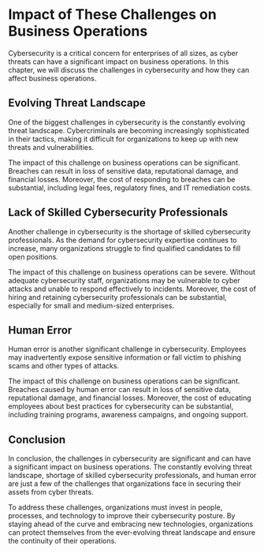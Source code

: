 Impact of These Challenges on Business Operations
=========================================================================================

Cybersecurity is a critical concern for enterprises of all sizes, as cyber threats can have a significant impact on business operations. In this chapter, we will discuss the challenges in cybersecurity and how they can affect business operations.

Evolving Threat Landscape
-------------------------

One of the biggest challenges in cybersecurity is the constantly evolving threat landscape. Cybercriminals are becoming increasingly sophisticated in their tactics, making it difficult for organizations to keep up with new threats and vulnerabilities.

The impact of this challenge on business operations can be significant. Breaches can result in loss of sensitive data, reputational damage, and financial losses. Moreover, the cost of responding to breaches can be substantial, including legal fees, regulatory fines, and IT remediation costs.

Lack of Skilled Cybersecurity Professionals
-------------------------------------------

Another challenge in cybersecurity is the shortage of skilled cybersecurity professionals. As the demand for cybersecurity expertise continues to increase, many organizations struggle to find qualified candidates to fill open positions.

The impact of this challenge on business operations can be severe. Without adequate cybersecurity staff, organizations may be vulnerable to cyber attacks and unable to respond effectively to incidents. Moreover, the cost of hiring and retaining cybersecurity professionals can be substantial, especially for small and medium-sized enterprises.

Human Error
-----------

Human error is another significant challenge in cybersecurity. Employees may inadvertently expose sensitive information or fall victim to phishing scams and other types of attacks.

The impact of this challenge on business operations can be significant. Breaches caused by human error can result in loss of sensitive data, reputational damage, and financial losses. Moreover, the cost of educating employees about best practices for cybersecurity can be substantial, including training programs, awareness campaigns, and ongoing support.

Conclusion
----------

In conclusion, the challenges in cybersecurity are significant and can have a significant impact on business operations. The constantly evolving threat landscape, shortage of skilled cybersecurity professionals, and human error are just a few of the challenges that organizations face in securing their assets from cyber threats.

To address these challenges, organizations must invest in people, processes, and technology to improve their cybersecurity posture. By staying ahead of the curve and embracing new technologies, organizations can protect themselves from the ever-evolving threat landscape and ensure the continuity of their operations.
